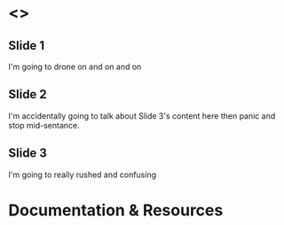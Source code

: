 # <<PRESSIE TITLE>>

## Slide 1

I'm going to drone on and on and on

## Slide 2

I'm accidentally going to talk about Slide 3's content here then panic and stop mid-sentance.

## Slide 3

I'm going to really rushed and confusing

# Documentation & Resources


